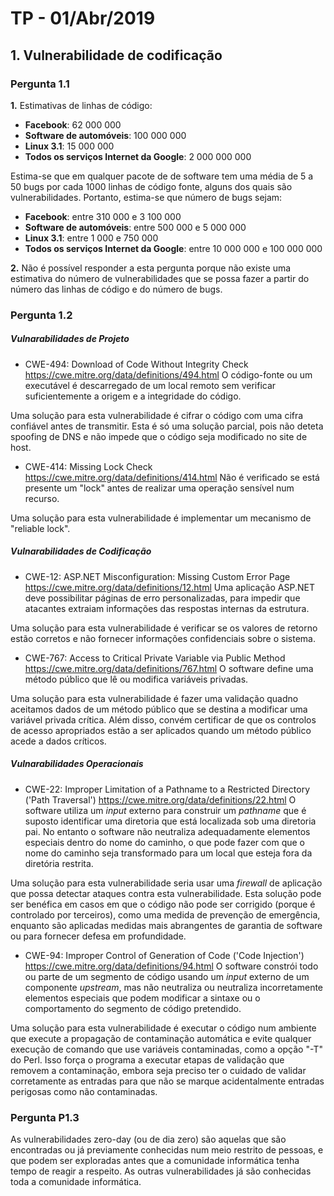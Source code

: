 # TP - 01/Abr/2019

## 1. Vulnerabilidade de codificação

### Pergunta 1.1
**1.** Estimativas de linhas de código:
 - **Facebook**: 62 000 000
 - **Software de automóveis**: 100 000 000
 - **Linux 3.1**: 15 000 000
 - **Todos os serviços Internet da Google**:  2 000 000 000

Estima-se que em qualquer pacote de de software tem uma média de 5 a 50 bugs por cada 1000 linhas de código fonte, alguns dos quais são vulnerabilidades.
Portanto, estima-se que número de bugs sejam:
- **Facebook**: entre 310 000 e 3 100 000 
- **Software de automóveis**: entre 500 000 e 5 000 000 
- **Linux 3.1**: entre 1 000 e 750 000
- **Todos os serviços Internet da Google**: entre 10 000 000 e 100 000 000

**2.** Não é possível responder a esta pergunta porque não existe uma estimativa do número de vulnerabilidades que se possa fazer a partir do número das linhas de código e do número de bugs.

### Pergunta 1.2
##### Vulnarabilidades de Projeto
- CWE-494: Download of Code Without Integrity Check
https://cwe.mitre.org/data/definitions/494.html
O código-fonte ou um executável é descarregado de um local remoto sem verificar suficientemente a origem e a integridade do código.

Uma solução para esta vulnerabilidade é cifrar o código com uma cifra confiável antes de transmitir.
Esta é só uma solução parcial, pois não deteta spoofing de DNS e não impede que o código seja modificado no site de host.

- CWE-414: Missing Lock Check
https://cwe.mitre.org/data/definitions/414.html
Não é verificado se está presente um "lock" antes de realizar uma operação sensível num recurso.

Uma solução para esta vulnerabilidade é implementar um mecanismo de "reliable lock".

##### Vulnarabilidades de Codificação
- CWE-12: ASP.NET Misconfiguration: Missing Custom Error Page https://cwe.mitre.org/data/definitions/12.html
Uma aplicação ASP.NET deve possibilitar páginas de erro personalizadas, para impedir que atacantes extraiam informações das respostas internas da estrutura.

Uma solução para esta vulnerabilidade é verificar se os valores de retorno estão corretos e não fornecer informações confidenciais sobre o sistema.

- CWE-767: Access to Critical Private Variable via Public Method
https://cwe.mitre.org/data/definitions/767.html
O software define uma método público que lê ou modifica variáveis privadas.

Uma solução para esta vulnerabilidade é fazer uma validação quadno aceitamos dados de um método público que se destina a modificar uma variável privada crítica. Além disso, convém certificar de que os controlos de acesso apropriados estão a ser aplicados quando um método público acede a dados críticos.

##### Vulnarabilidades Operacionais
- CWE-22: Improper Limitation of a Pathname to a Restricted Directory ('Path Traversal')
https://cwe.mitre.org/data/definitions/22.html
O software utiliza um *input* externo para construir um *pathname* que é suposto identificar uma diretoria que está localizada sob uma diretoria pai. No entanto o software não neutraliza adequadamente elementos especiais dentro do nome do caminho, o que pode fazer com que o nome do caminho seja transformado para um local que esteja fora da diretória restrita.

Uma solução para esta vulnerabilidade seria usar uma *firewall* de aplicação que possa detectar ataques contra esta vulnerabilidade. Esta solução pode ser benéfica em casos em que o código não pode ser corrigido (porque é controlado por terceiros), como uma medida de prevenção de emergência, enquanto são aplicadas medidas mais abrangentes de garantia de software ou para fornecer defesa em profundidade.

- CWE-94: Improper Control of Generation of Code ('Code Injection')
https://cwe.mitre.org/data/definitions/94.html
O software constrói todo ou parte de um segmento de código usando um *input* externo de um componente *upstream*, mas não neutraliza ou neutraliza incorretamente elementos especiais que podem modificar a sintaxe ou o comportamento do segmento de código pretendido.

Uma solução para esta vulnerabilidade é executar o código num ambiente que execute a propagação de contaminação automática e evite qualquer execução de comando que use variáveis contaminadas, como a opção "-T" do Perl. Isso força o programa a executar etapas de validação que removem a contaminação, embora seja preciso ter o cuidado de validar corretamente as entradas para que não se marque acidentalmente entradas perigosas como não contaminadas.

### Pergunta P1.3
As vulnerabilidades zero-day (ou de dia zero) são aquelas que são encontradas ou já previamente conhecidas num meio restrito de pessoas, e que podem ser exploradas antes que a comunidade informática tenha tempo de reagir a respeito. As outras vulnerabilidades já são conhecidas toda a comunidade informática.

